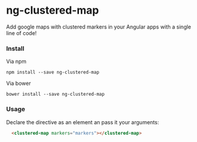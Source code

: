 # ng-clustered-map

Add google maps with clustered markers in your Angular apps with a single line of code!

### Install

Via npm
```
npm install --save ng-clustered-map
```

Via bower
```
bower install --save ng-clustered-map
```

### Usage

Declare the directive as an element an pass it your arguments:

```html
  <clustered-map markers="markers"></clustered-map>
```
